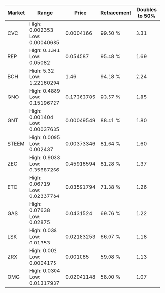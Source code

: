 | Market | Range | Price| Retracement | Doubles to 50% |
| --- | --- | --- | --- | --- |
| CVC | High: 0.002353<br />Low: 0.00040685 | 0.0004166 | 99.50 % | 3.31 |
| REP | High: 0.1341<br />Low: 0.05082 | 0.054587 | 95.48 % | 1.69 |
| BCH | High: 5.32<br />Low: 1.22160294 | 1.46 | 94.18 % | 2.24 |
| GNO | High: 0.4889<br />Low: 0.15196727 | 0.17363785 | 93.57 % | 1.85 |
| GNT | High: 0.001404<br />Low: 0.00037635 | 0.00049549 | 88.41 % | 1.80 |
| STEEM | High: 0.0095<br />Low: 0.002437 | 0.00373346 | 81.64 % | 1.60 |
| ZEC | High: 0.9033<br />Low: 0.35687266 | 0.45916594 | 81.28 % | 1.37 |
| ETC | High: 0.06719<br />Low: 0.02337784 | 0.03591794 | 71.38 % | 1.26 |
| GAS | High: 0.07638<br />Low: 0.02875 | 0.0431524 | 69.76 % | 1.22 |
| LSK | High: 0.038<br />Low: 0.01353 | 0.02183253 | 66.07 % | 1.18 |
| ZRX | High: 0.002<br />Low: 0.0004175 | 0.001065 | 59.08 % | 1.13 |
| OMG | High: 0.0304<br />Low: 0.01317937 | 0.02041148 | 58.00 % | 1.07 |
